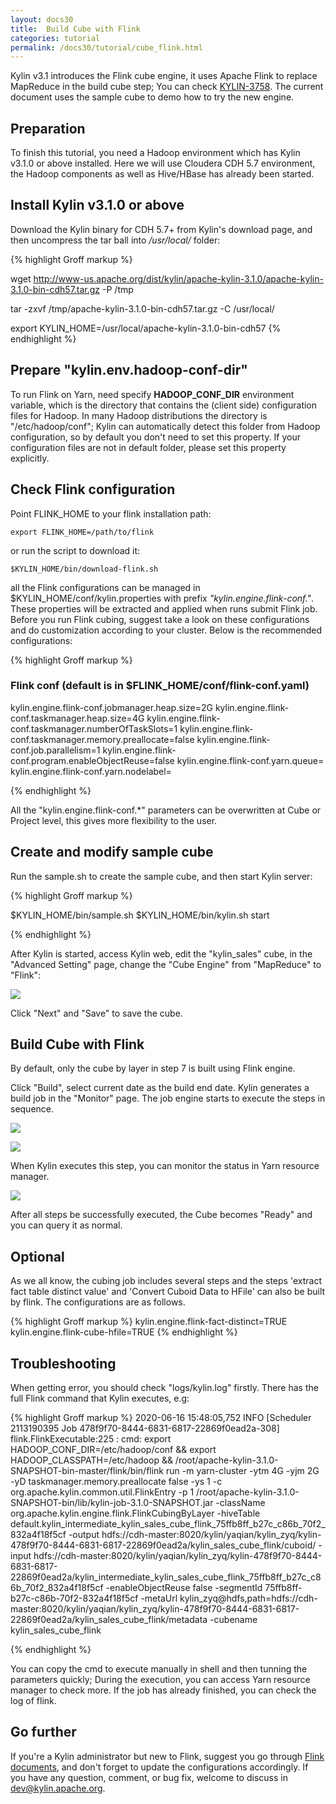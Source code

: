 ```yaml
---
layout: docs30
title:  Build Cube with Flink
categories: tutorial
permalink: /docs30/tutorial/cube_flink.html
---
```

Kylin v3.1 introduces the Flink cube engine, it uses Apache Flink to replace MapReduce in the build cube step; You can check [KYLIN-3758](https://issues.apache.org/jira/browse/KYLIN-3758). The current document uses the sample cube to demo how to try the new engine.


## Preparation
To finish this tutorial, you need a Hadoop environment which has Kylin v3.1.0 or above installed. Here we will use Cloudera CDH 5.7 environment, the Hadoop components as well as Hive/HBase has already been started. 

## Install Kylin v3.1.0 or above

Download the Kylin binary for CDH 5.7+ from Kylin's download page, and then uncompress the tar ball into */usr/local/* folder:

{% highlight Groff markup %}

wget http://www-us.apache.org/dist/kylin/apache-kylin-3.1.0/apache-kylin-3.1.0-bin-cdh57.tar.gz -P /tmp

tar -zxvf /tmp/apache-kylin-3.1.0-bin-cdh57.tar.gz -C /usr/local/

export KYLIN_HOME=/usr/local/apache-kylin-3.1.0-bin-cdh57
{% endhighlight %}

## Prepare "kylin.env.hadoop-conf-dir"

To run Flink on Yarn, need specify **HADOOP_CONF_DIR** environment variable, which is the directory that contains the (client side) configuration files for Hadoop. In many Hadoop distributions the directory is "/etc/hadoop/conf"; Kylin can automatically detect this folder from Hadoop configuration, so by default you don't need to set this property. If your configuration files are not in default folder, please set this property explicitly.

## Check Flink configuration

Point FLINK_HOME to your flink installation path:

```$xslt
export FLINK_HOME=/path/to/flink
``` 

or run the script to download it:

```$xslt
$KYLIN_HOME/bin/download-flink.sh
```

all the Flink configurations can be managed in $KYLIN_HOME/conf/kylin.properties with prefix *"kylin.engine.flink-conf."*. These properties will be extracted and applied when runs submit Flink job.
Before you run Flink cubing, suggest take a look on these configurations and do customization according to your cluster. Below is the recommended configurations:

{% highlight Groff markup %}
### Flink conf (default is in $FLINK_HOME/conf/flink-conf.yaml)
kylin.engine.flink-conf.jobmanager.heap.size=2G
kylin.engine.flink-conf.taskmanager.heap.size=4G
kylin.engine.flink-conf.taskmanager.numberOfTaskSlots=1
kylin.engine.flink-conf.taskmanager.memory.preallocate=false
kylin.engine.flink-conf.job.parallelism=1
kylin.engine.flink-conf.program.enableObjectReuse=false
kylin.engine.flink-conf.yarn.queue=
kylin.engine.flink-conf.yarn.nodelabel=

{% endhighlight %}

All the "kylin.engine.flink-conf.*" parameters can be overwritten at Cube or Project level, this gives more flexibility to the user.

## Create and modify sample cube

Run the sample.sh to create the sample cube, and then start Kylin server:

{% highlight Groff markup %}

$KYLIN_HOME/bin/sample.sh
$KYLIN_HOME/bin/kylin.sh start

{% endhighlight %}

After Kylin is started, access Kylin web, edit the "kylin_sales" cube, in the "Advanced Setting" page, change the "Cube Engine" from "MapReduce" to "Flink":


   ![](/images/tutorial/3.1/Flink-Cubing-Tutorial/1_flink_engine.png)

Click "Next" and "Save" to save the cube.


## Build Cube with Flink

By default, only the cube by layer in step 7 is built using Flink engine. 

Click "Build", select current date as the build end date. Kylin generates a build job in the "Monitor" page. The job engine starts to execute the steps in sequence. 


   ![](/images/tutorial/3.1/Flink-Cubing-Tutorial/2_flink_job.png)


   ![](/images/tutorial/3.1/Flink-Cubing-Tutorial/3_flink_cubing.png)

When Kylin executes this step, you can monitor the status in Yarn resource manager. 


   ![](/images/tutorial/3.1/Flink-Cubing-Tutorial/4_job_on_yarn.png)


After all steps be successfully executed, the Cube becomes "Ready" and you can query it as normal.


## Optional

As we all know, the cubing job includes several steps and the steps 'extract fact table distinct value' and 'Convert Cuboid Data to HFile' can also be built by flink. The configurations are as follows.

{% highlight Groff markup %}
kylin.engine.flink-fact-distinct=TRUE
kylin.engine.flink-cube-hfile=TRUE
{% endhighlight %}


## Troubleshooting

When getting error, you should check "logs/kylin.log" firstly. There has the full Flink command that Kylin executes, e.g:

{% highlight Groff markup %}
2020-06-16 15:48:05,752 INFO  [Scheduler 2113190395 Job 478f9f70-8444-6831-6817-22869f0ead2a-308] flink.FlinkExecutable:225 : cmd: export HADOOP_CONF_DIR=/etc/hadoop/conf && export HADOOP_CLASSPATH=/etc/hadoop && /root/apache-kylin-3.1.0-SNAPSHOT-bin-master/flink/bin/flink run -m yarn-cluster  -ytm 4G -yjm 2G -yD taskmanager.memory.preallocate false -ys 1 -c org.apache.kylin.common.util.FlinkEntry -p 1 /root/apache-kylin-3.1.0-SNAPSHOT-bin/lib/kylin-job-3.1.0-SNAPSHOT.jar -className org.apache.kylin.engine.flink.FlinkCubingByLayer -hiveTable default.kylin_intermediate_kylin_sales_cube_flink_75ffb8ff_b27c_c86b_70f2_832a4f18f5cf -output hdfs://cdh-master:8020/kylin/yaqian/kylin_zyq/kylin-478f9f70-8444-6831-6817-22869f0ead2a/kylin_sales_cube_flink/cuboid/ -input hdfs://cdh-master:8020/kylin/yaqian/kylin_zyq/kylin-478f9f70-8444-6831-6817-22869f0ead2a/kylin_intermediate_kylin_sales_cube_flink_75ffb8ff_b27c_c86b_70f2_832a4f18f5cf -enableObjectReuse false -segmentId 75ffb8ff-b27c-c86b-70f2-832a4f18f5cf -metaUrl kylin_zyq@hdfs,path=hdfs://cdh-master:8020/kylin/yaqian/kylin_zyq/kylin-478f9f70-8444-6831-6817-22869f0ead2a/kylin_sales_cube_flink/metadata -cubename kylin_sales_cube_flink

{% endhighlight %}

You can copy the cmd to execute manually in shell and then tunning the parameters quickly; During the execution, you can access Yarn resource manager to check more. If the job has already finished, you can check the log of flink. 

## Go further

If you're a Kylin administrator but new to Flink, suggest you go through [Flink documents](https://ci.apache.org/projects/flink/flink-docs-release-1.9/), and don't forget to update the configurations accordingly. 
If you have any question, comment, or bug fix, welcome to discuss in dev@kylin.apache.org.
